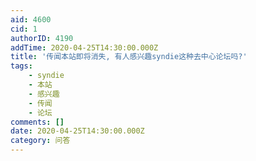 ```yaml
---
aid: 4600
cid: 1
authorID: 4190
addTime: 2020-04-25T14:30:00.000Z
title: '传闻本站即将消失, 有人感兴趣syndie这种去中心论坛吗?'
tags:
    - syndie
    - 本站
    - 感兴趣
    - 传闻
    - 论坛
comments: []
date: 2020-04-25T14:30:00.000Z
category: 问答
---
```



